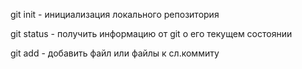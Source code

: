 git init - инициализация локального репозитория

git status - получить информацию от git о его текущем состоянии

git add - добавить файл или файлы к сл.коммиту
